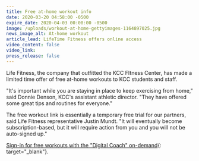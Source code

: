 ```yaml
---
title: Free at-home workout info
date: 2020-03-20 04:58:00 -0500
expire_date: 2020-04-03 00:00:00 -0500
image: /uploads/workout-at-home-gettyimages-1164897025.jpg
news_image_alt: At-home workout
article_lead: LifeTime Fitness offers online access
video_content: false
video_link:
press_release: false
---
```


Life Fitness, the company that outfitted the KCC FItness Center, has made a limited time offer of free at-home workouts to KCC students and staff.

"It's important while you are staying in place to keep exercising from home," said Donnie Denson, KCC's assistant athletic director. "They have offered some great tips and routines for everyone."

The free workout link is essentially a temporary free trial for our partners, said Life Fitness representative Justin Mundt. "It will eventually become subscription-based, but it will require action from you and you will not be auto-signed up."

[Sign-in for free workouts with the "Digital Coach" on-demand](https://lifefitness.digitalcoach.fitness/render/kiosk_category/zbbb6){: target="_blank"}.
